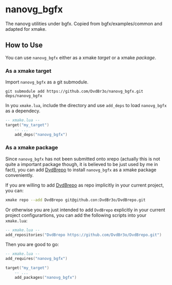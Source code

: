 # nanovg_bgfx
The nanovg utilities under bgfx. Copied from bgfx/examples/common and adapted for xmake.



## How to Use

You can use `nanovg_bgfx` either as a xmake *target* or a xmake *package*.

### As a xmake target

Import `nanovg_bgfx` as a git submodule.

```shell
git submodule add https://github.com/DvdBr3o/nanovg_bgfx.git deps/nanovg_bgfx
```

In you `xmake.lua`, include the directory and use `add_deps` to load `nanovg_bgfx` as a dependecy.

```lua
-- xmake.lua --
target("my_target")
	-- ...
	add_deps("nanovg_bgfx")
```

### As a xmake package

Since `nanovg_bgfx` has not been submitted onto xrepo (actually this is not quite a important package though, it is believed to be just used by me in fact), you can add [DvdBrepo](https://github.com/DvdBr3o/DvdBrepo) to install `nanovg_bgfx` as a xmake package conveniently.

If you are willing to add [DvdBrepo](https://github.com/DvdBr3o/DvdBrepo) as repo implicitly in your current project, you can:

```bash
xmake repo --add DvdBrepo git@github.con:DvdBr3o/DvdBrepo.git
```

Or otherwise you are just intended to add `DvdBrepo` explicitly in your current project configurartions, you can add the following scripts into your `xmake.lua`:

```lua
-- xmake.lua --
add_repositories("DvdBrepo https://github.com/DvdBr3o/DvdBrepo.git")
```

Then you are good to go:

```lua
-- xmake.lua --
add_requires("nanovg_bgfx")

target("my_target")
	-- ...
	add_packages("nanovg_bgfx")
```


